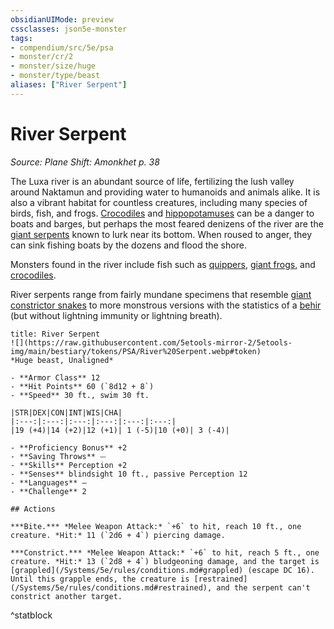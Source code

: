 ```yaml
---
obsidianUIMode: preview
cssclasses: json5e-monster
tags:
- compendium/src/5e/psa
- monster/cr/2
- monster/size/huge
- monster/type/beast
aliases: ["River Serpent"]
---
```

# River Serpent
*Source: Plane Shift: Amonkhet p. 38*  

The Luxa river is an abundant source of life, fertilizing the lush valley around Naktamun and providing water to humanoids and animals alike. It is also a vibrant habitat for countless creatures, including many species of birds, fish, and frogs. [Crocodiles](/Systems/5e/bestiary/beast/crocodile.md) and [hippopotamuses](/Systems/5e/bestiary/beast/hippopotamus-psa.md) can be a danger to boats and barges, but perhaps the most feared denizens of the river are the [giant serpents](/Systems/5e/bestiary/monstrosity/giant-river-serpent-psa.md) known to lurk near its bottom. When roused to anger, they can sink fishing boats by the dozens and flood the shore.

Monsters found in the river include fish such as [quippers](/Systems/5e/bestiary/beast/quipper.md), [giant frogs](/Systems/5e/bestiary/beast/giant-frog.md), and [crocodiles](/Systems/5e/bestiary/beast/crocodile.md).

River serpents range from fairly mundane specimens that resemble [giant constrictor snakes](/Systems/5e/bestiary/beast/giant-constrictor-snake.md) to more monstrous versions with the statistics of a [behir](/Systems/5e/bestiary/monstrosity/behir.md) (but without lightning immunity or lightning breath).

```ad-statblock
title: River Serpent
![](https://raw.githubusercontent.com/5etools-mirror-2/5etools-img/main/bestiary/tokens/PSA/River%20Serpent.webp#token)
*Huge beast, Unaligned*

- **Armor Class** 12
- **Hit Points** 60 (`8d12 + 8`)
- **Speed** 30 ft., swim 30 ft.

|STR|DEX|CON|INT|WIS|CHA|
|:---:|:---:|:---:|:---:|:---:|:---:|
|19 (+4)|14 (+2)|12 (+1)| 1 (-5)|10 (+0)| 3 (-4)|

- **Proficiency Bonus** +2
- **Saving Throws** ⏤
- **Skills** Perception +2
- **Senses** blindsight 10 ft., passive Perception 12
- **Languages** —
- **Challenge** 2

## Actions

***Bite.*** *Melee Weapon Attack:* `+6` to hit, reach 10 ft., one creature. *Hit:* 11 (`2d6 + 4`) piercing damage.

***Constrict.*** *Melee Weapon Attack:* `+6` to hit, reach 5 ft., one creature. *Hit:* 13 (`2d8 + 4`) bludgeoning damage, and the target is [grappled](/Systems/5e/rules/conditions.md#grappled) (escape DC 16). Until this grapple ends, the creature is [restrained](/Systems/5e/rules/conditions.md#restrained), and the serpent can't constrict another target.
```
^statblock